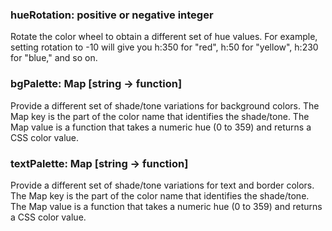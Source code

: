 ### hueRotation: positive or negative integer

Rotate the color wheel to obtain a different set of hue values. For example, setting rotation to -10 will give you h:350 for "red", h:50 for "yellow", h:230 for "blue," and so on.

### bgPalette: Map [string → function]

Provide a different set of shade/tone variations for background colors. The Map key is the part of the color name that identifies the shade/tone. The Map value is a function that takes a numeric hue (0 to 359) and returns a CSS color value.

### textPalette: Map [string → function]

Provide a different set of shade/tone variations for text and border colors. The Map key is the part of the color name that identifies the shade/tone. The Map value is a function that takes a numeric hue (0 to 359) and returns a CSS color value.
